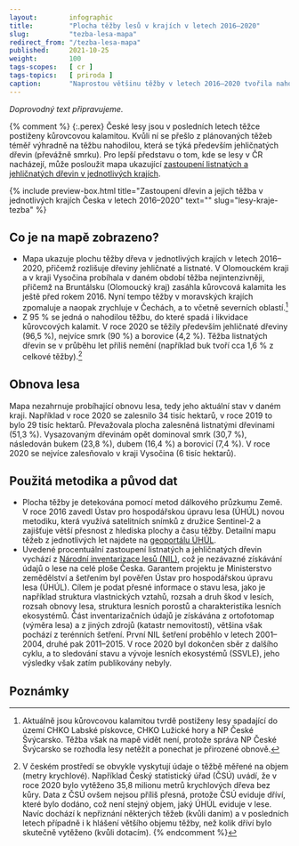 ```yaml
---
layout:        infographic
title:         "Plocha těžby lesů v krajích v letech 2016–2020"
slug:          "tezba-lesa-mapa"
redirect_from: "/tezba-lesa-mapa"
published:     2021-10-25
weight:        100
tags-scopes:   [ cr ]
tags-topics:   [ priroda ]
caption:       "Naprostou většinu těžby v letech 2016–2020 tvořila nahodilá těžba, která je převážně spojena s kůrovcovou kalamitou. Těžil se hlavně smrk a nejvíce postižen byl Olomoucký kraj a kraj Vysočina."
---
```


*Doprovodný text připravujeme.*

{% comment %}
{:.perex}
České lesy jsou v posledních letech těžce postiženy kůrovcovou kalamitou. Kvůli ní se přešlo z plánovaných těžeb téměř výhradně na těžbu nahodilou, která se týká především jehličnatých dřevin (převážně smrku). Pro lepší představu o tom, kde se lesy v ČR nacházejí, může posloužit mapa ukazující [zastoupení listnatých a jehličnatých dřevin v jednotlivých krajích](/infografiky/lesy-kraje). <!-- TODO: Aktualizovat slug. -->

{% include preview-box.html
    title="Zastoupení dřevin a jejich těžba v jednotlivých krajích Česka v letech 2016–2020"
    text=""
    slug="lesy-kraje-tezba"
%}

## Co je na mapě zobrazeno?

- Mapa ukazuje plochu těžby dřeva v jednotlivých krajích v letech 2016–2020, přičemž rozlišuje dřeviny jehličnaté a listnaté. V Olomouckém kraji a v kraji Vysočina probíhala v daném období těžba nejintenzivněji, přičemž na Bruntálsku (Olomoucký kraj) zasáhla kůrovcová kalamita les ještě před rokem 2016. Nyní tempo těžby v moravských krajích zpomaluje a naopak zrychluje v Čechách, a to včetně severních oblastí.[^1]
- Z 95 % se jedná o nahodilou těžbu, do které spadá i likvidace kůrovcových kalamit. V roce 2020 se těžily především jehličnaté dřeviny (96,5 %), nejvíce smrk (90 %) a borovice (4,2 %). Těžba listnatých dřevin se v průběhu let příliš nemění (například buk tvoří cca 1,6 % z celkové těžby).[^2]

## Obnova lesa

Mapa nezahrnuje probíhající obnovu lesa, tedy jeho aktuální stav v daném kraji. Například v roce 2020 se zalesnilo 34 tisíc hektarů, v roce 2019 to bylo 29 tisíc hektarů. Převažovala plocha zalesněná listnatými dřevinami (51,3 %). Vysazovaným dřevinám opět dominoval smrk (30,7 %), následován bukem (23,8 %), dubem (16,4 %) a borovicí (7,4 %). V roce 2020 se nejvíce zalesňovalo v kraji Vysočina (6 tisíc hektarů).

## Použitá metodika a původ dat

- Plocha těžby je detekována pomocí metod dálkového průzkumu Země. V roce 2016 zavedl Ústav pro hospodářskou úpravu lesa (ÚHÚL) novou metodiku, která využívá satelitních snímků z družice Sentinel-2 a zajišťuje větší přesnost z hlediska plochy a času těžby. Detailní mapu těžeb z jednotlivých let najdete na [geoportálu ÚHÚL](http://geoportal.uhul.cz/mapy/MapyDpz.html).
- Uvedené procentuální zastoupení listnatých a jehličnatých dřevin vychází z [Národní inventarizace lesů (NIL)](http://www.uhul.cz/kdo-jsme/aktuality/938-publikace-narodni-inventarizace-lesu-v-ceske-republice-vysledky-druheho-cyklu-2011-2015), což je nezávazné získávání údajů o lese na celé ploše Česka. Garantem projektu je Ministerstvo zemědělství a šetřením byl pověřen Ústav pro hospodářskou úpravu lesa (ÚHÚL). Cílem je podat přesné informace o stavu lesa, jako je například struktura vlastnických vztahů, rozsah a druh škod v lesích, rozsah obnovy lesa, struktura lesních porostů a charakteristika lesních ekosystémů. Část inventarizačních údajů je získávána z ortofotomap (výměra lesa) a z jiných zdrojů (katastr nemovitostí), většina však pochází z terénních šetření. První NIL šetření proběhlo v letech 2001–2004, druhé pak 2011–2015. V roce 2020 byl dokončen sběr z dalšího cyklu, a to sledování stavu a vývoje lesních ekosystémů (SSVLE), jeho výsledky však zatím publikovány nebyly.

## Poznámky

[^1]: Aktuálně jsou kůrovcovou kalamitou tvrdě postiženy lesy spadající do území CHKO Labské pískovce, CHKO Lužické hory a NP České Švýcarsko. Těžba však na mapě vidět není, protože správa NP České Švýcarsko se rozhodla lesy netěžit a ponechat je přirozené obnově.

[^2]: V českém prostředí se obvykle vyskytují údaje o těžbě měřené na objem (metry krychlové). Například Český statistický úřad (ČSÚ) uvádí, že v roce 2020 bylo vytěženo 35,8 milionu metrů krychlových dřeva bez kůry. Data z ČSÚ ovšem nejsou příliš přesná, protože ČSÚ eviduje dříví, které bylo dodáno, což není stejný objem, jaký ÚHÚL eviduje v lese. Navíc dochází k nepřiznání některých těžeb (kvůli daním) a v posledních letech případně i k hlášení většího objemu těžby, než kolik dříví bylo skutečně vytěženo (kvůli dotacím).
{% endcomment %}
